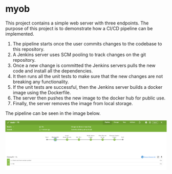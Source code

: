 # myob
This project contains a simple web server with three endpoints. The purpose of this project is to demonstrate how a CI/CD pipeline can be implemented. 

1. The pipeline starts once the user commits changes to the codebase to this repository.
2. A Jenkins server uses SCM pooling to track changes on the git repository.
3. Once a new change is committed the Jenkins servers pulls the new code and install all the dependencies.
4. It then runs all the unit tests to make sure that the new changes are not breaking any functionality.
5. If the unit tests are successful, then the Jenkins server builds a docker image using the Dockerfile.
6. The server then pushes the new image to the docker hub for public use.
7. Finally, the server removes the image from local storage.

The pipeline can be seen in the image below.

<img src="images/CICD_Pipeline.PNG">

